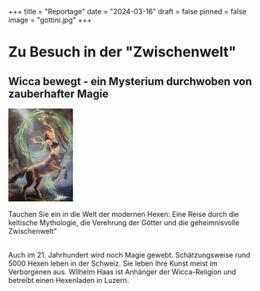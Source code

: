 +++
title = "Reportage"
date = "2024-03-16"
draft = false
pinned = false
image = "gottini.jpg"
+++
# Zu Besuch in der "Zwischenwelt"

## **Wicca bewegt - ein Mysterium durchwoben von zauberhafter Magie**

![](gottin.jpg)

<!--StartFragment-->

Tauchen Sie ein in die Welt der modernen Hexen: Eine Reise durch die keltische Mythologie, die Verehrung der Götter und die geheimnisvolle Zwischenwelt"

\
Auch im 21. Jahrhundert wird noch Magie gewebt. Schätzungsweise rund 5000 Hexen leben in der Schweiz. Sie leben ihre Kunst meist im Verborgenen aus. Wilhelm Haas ist Anhänger der Wicca-Religion und betreibt einen Hexenladen in Luzern.

<!--EndFragment-->